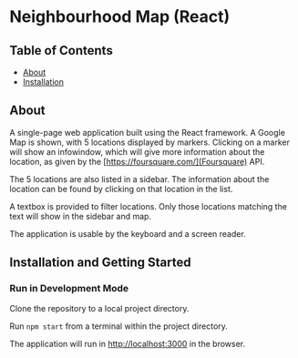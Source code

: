 # Neighbourhood Map (React)

## Table of Contents

* [About](#About)
* [Installation](#Installation-and-Getting-Started)

## About

A single-page web application built using the React framework. A Google Map is shown, with 5 locations displayed by markers. Clicking on a marker will show an infowindow, which will give more information about the location, as given by the [https://foursquare.com/](Foursquare) API.

The 5 locations are also listed in a sidebar. The information about the location can be found by clicking on that location in the list.

A textbox is provided to filter locations. Only those locations matching the text will show in the sidebar and map.

The application is usable by the keyboard and a screen reader.

## Installation and Getting Started

### Run in Development Mode

Clone the repository to a local project directory.

Run <code>npm start</code> from a terminal within the project directory.

The application will run in [http://localhost:3000](http://localhost:3000) in the browser.

